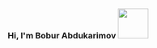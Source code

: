### Hi, I'm Bobur Abdukarimov <img src="https://media2.giphy.com/media/iFmw13LV1hHhViPPWz/giphy.gif?cid=ecf05e47dm4av5ghkg1306ui9mgkwaj9lbxabhx059cc4lt3&rid=giphy.gif&ct=s" width="60px">


